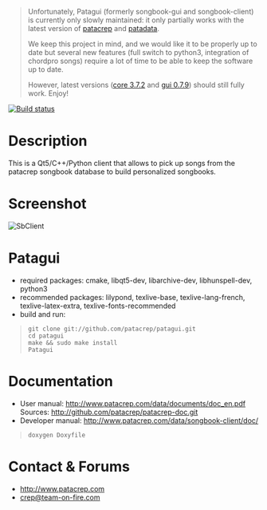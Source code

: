 > Unfortunately, Patagui (formerly songbook-gui and songbook-client) is
> currently only slowly maintained: it only partially works with the latest version of
> [patacrep](http://github.com/patacrep/patacrep) and
> [patadata](http://github.com/patacrep/patadata).
>
> We keep this project in mind, and we would like it to be properly up to date but
> several new features (full switch to python3, integration of chordpro songs) require a lot
> of time to be able to keep the software up to date.
>
> However, latest versions ([core 3.7.2](https://github.com/patacrep/patacrep/releases/tag/patacrep_3.7.2) and [gui 0.7.9](https://github.com/patacrep/patagui/releases/tag/0.7.9)) should still fully work. Enjoy!

[![Build status](https://ci.appveyor.com/api/projects/status/yydomf8riq5m3o7j?svg=true)](https://ci.appveyor.com/project/LaTruelle/patagui)

# Description
This is a Qt5/C++/Python client that allows to pick up songs from the patacrep songbook database to build personalized songbooks.

# Screenshot
![SbClient](http://www.patacrep.com/data/images/sbc.png)

# Patagui
* required packages: cmake, libqt5-dev, libarchive-dev, libhunspell-dev, python3
* recommended packages: lilypond, texlive-base, texlive-lang-french, texlive-latex-extra, texlive-fonts-recommended
* build and run:

>     git clone git://github.com/patacrep/patagui.git
>     cd patagui
>     make && sudo make install
>     Patagui

# Documentation
* User manual: http://www.patacrep.com/data/documents/doc_en.pdf
  Sources: http://github.com/patacrep/patacrep-doc.git
* Developer manual: http://www.patacrep.com/data/songbook-client/doc/
>     doxygen Doxyfile

# Contact & Forums
* http://www.patacrep.com
* crep@team-on-fire.com
